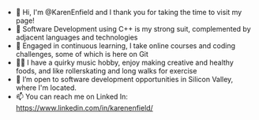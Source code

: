 - 👋 Hi, I'm @KarenEnfield and I thank you for taking the time to visit my page!
- 👀 Software Development using C++ is my strong suit, complemented by adjacent languages and technologies
- 🌱 Engaged in continuous learning, I take online courses and coding challenges, some of which is here on Git
- 🧚‍♀️ I have a quirky music hobby, enjoy making creative and healthy foods, and like rollerskating and long walks for exercise
- 💞️ I’m open to software development opportunities in Silicon Valley, where I'm located.
- 📫 You can reach me on Linked In: https://www.linkedin.com/in/karenenfield/

<!---
KarenEnfield/KarenEnfield is a ✨ special ✨ repository because its `README.md` (this file) appears on your GitHub profile.
You can click the Preview link to take a look at your changes.
--->
